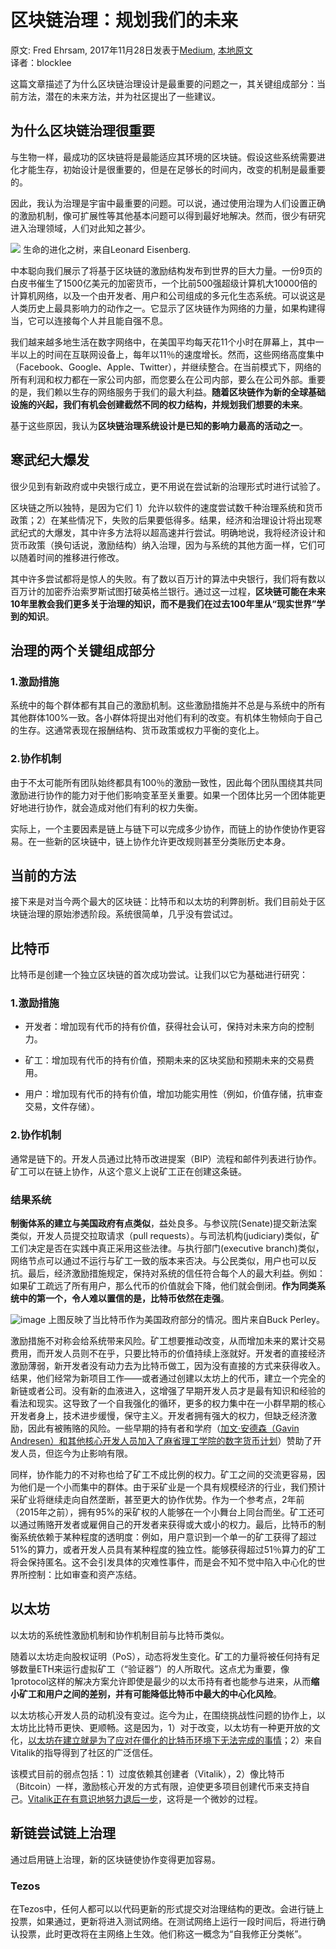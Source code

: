 # 区块链治理：规划我们的未来
原文: Fred Ehrsam, 2017年11月28日发表于[Medium](https://medium.com/@FEhrsam/blockchain-governance-programming-our-future-c3bfe30f2d74), 
[本地原文](https://github.com/f-labs/Decentralization-and-Governance/blob/master/papers/Blockchain_Governance_Programming_Our_Future.md)   
译者：blocklee

这篇文章描述了为什么区块链治理设计是最重要的问题之一，其关键组成部分：当前方法，潜在的未来方法，并为社区提出了一些建议。

## 为什么区块链治理很重要

与生物一样，最成功的区块链将是最能适应其环境的区块链。假设这些系统需要进化才能生存，初始设计是很重要的，但是在足够长的时间内，改变的机制是最重要的。

因此，我认为治理是宇宙中最重要的问题。可以说，通过使用治理为人们设置正确的激励机制，像可扩展性等其他基本问题可以得到最好地解决。然而，很少有研究进入治理领域，人们对此知之甚少。

![](https://user-images.githubusercontent.com/32875657/64961202-80a68900-d8c7-11e9-8b65-8af052fbab78.png)
生命的进化之树，来自Leonard Eisenberg.

中本聪向我们展示了将基于区块链的激励结构发布到世界的巨大力量。一份9页的白皮书催生了1500亿美元的加密货币，一个比前500强超级计算机大10000倍的计算机网络，以及一个由开发者、用户和公司组成的多元化生态系统。可以说这是人类历史上最具影响力的动作之一。它显示了区块链作为网络的力量，如果构建得当，它可以连接每个人并且能自强不息。

我们越来越多地生活在数字网络中，在美国平均每天花11个小时在屏幕上，其中一半以上的时间在互联网设备上，每年以11％的速度增长。然而，这些网络高度集中（Facebook、Google、Apple、Twitter），并继续整合。在当前模式下，网络的所有利润和权力都在一家公司内部，而您要么在公司内部，要么在公司外部。重要的是，我们赖以生存的网络服务于我们的最大利益。**随着区块链作为新的全球基础设施的兴起，我们有机会创建截然不同的权力结构，并规划我们想要的未来**。

基于这些原因，我认为**区块链治理系统设计是已知的影响力最高的活动之一**。


## 寒武纪大爆发

很少见到有新政府或中央银行成立，更不用说在尝试新的治理形式时进行试验了。

区块链之所以独特，是因为它们 1）允许以软件的速度尝试数千种治理系统和货币政策；2）在某些情况下，失败的后果要低得多。结果，经济和治理设计将出现寒武纪式的大爆发，其中许多方法将以超高速并行尝试。明确地说，我将经济设计和货币政策（换句话说，激励结构）纳入治理，因为与系统的其他方面一样，它们可以随着时间的推移进行修改。

其中许多尝试都将是惊人的失败。有了数以百万计的算法中央银行，我们将有数以百万计的加密乔治索罗斯试图打破英格兰银行。通过这一过程，**区块链可能在未来10年里教会我们更多关于治理的知识，而不是我们在过去100年里从“现实世界”学到的知识**。


## 治理的两个关键组成部分

### 1.激励措施

系统中的每个群体都有其自己的激励机制。这些激励措施并不总是与系统中的所有其他群体100%一致。各小群体将提出对他们有利的改变。有机体生物倾向于自己的生存。这通常表现在报酬结构、货币政策或权力平衡的变化上。

### 2.协作机制

由于不太可能所有团队始终都具有100％的激励一致性，因此每个团队围绕其共同激励进行协作的能力对于他们影响变革至关重要。如果一个团体比另一个团体能更好地进行协作，就会造成对他们有利的权力失衡。

实际上，一个主要因素是链上与链下可以完成多少协作，而链上的协作使协作更容易。在一些新的区块链中，链上协作允许更改规则甚至分类账历史本身。

## 当前的方法

接下来是对当今两个最大的区块链：比特币和以太坊的利弊剖析。我们目前处于区块链治理的原始渗透阶段。系统很简单，几乎没有尝试过。

## 比特币

比特币是创建一个独立区块链的首次成功尝试。让我们以它为基础进行研究：

### 1.激励措施

- 开发者：增加现有代币的持有价值，获得社会认可，保持对未来方向的控制力。

- 矿工：增加现有代币的持有价值，预期未来的区块奖励和预期未来的交易费用。

- 用户：增加现有代币的持有价值，增加功能实用性（例如，价值存储，抗审查交易，文件存储）。

### 2.协作机制

通常是链下的。开发人员通过比特币改进提案（BIP）流程和邮件列表进行协作。矿工可以在链上协作，从这个意义上说矿工正在创建这条链。

### 结果系统

**制衡体系的建立与美国政府有点类似**，益处良多。与参议院(Senate)提交新法案类似，开发人员提交拉取请求（pull requests）。与司法机构(judiciary)类似，矿工们决定是否在实践中真正采用这些法律。与执行部门(executive branch)类似，网络节点可以通过不运行与矿工一致的版本来否决。与公民类似，用户也可以反抗。最后，经济激励措施规定，保持对系统的信任符合每个人的最大利益。例如：如果矿工疏远了所有用户，那么代币的价值就会下降，他们就会倒闭。**作为同类系统中的第一个，令人难以置信的是，比特币依然在走强**。

![image](https://user-images.githubusercontent.com/32875657/75602070-bac5b900-5afc-11ea-94cb-ed13a654ba68.png)
上图反映了当比特币作为美国政府部分的情况。图片来自Buck Perley。

激励措施不对称会给系统带来风险。矿工想要推动改变，从而增加未来的累计交易费用，而开发人员则不在乎，只要比特币的价值持续上涨就好。开发者的直接经济激励薄弱，新开发者没有动力去为比特币做工，因为没有直接的方式来获得收入。结果，他们经常为新项目工作——或者通过创建以太坊上的代币，建立一个完全的新链或者公司。没有新的血液进入，这增强了早期开发人员才是最有知识和经验的看法和现实。这导致了一个自我强化的循环，更多的权力集中在一小群早期的核心开发者身上，技术进步缓慢，保守主义。开发者拥有强大的权力，但缺乏经济激励，因此有被贿赂的风险。一些早期的持有者和学府（[加文·安德森（Gavin Andresen）和其他核心开发人员加入了麻省理工学院的数字货币计划](https://bitcoinmagazine.com/articles/gavin-andresen-core-developers-join-mits-digital-currency-initiative-1429743725)）赞助了开发人员，但迄今为止影响有限。

同样，协作能力的不对称也给了矿工不成比例的权力。矿工之间的交流更容易，因为他们是一个小而集中的群体。由于采矿业是一个具有规模经济的行业，我们预计采矿业将继续走向自然垄断，甚至更大的协作优势。作为一个参考点，2年前（2015年之前），拥有95%的采矿权的人能够在一个小舞台上同台而坐。矿工还可以通过贿赂开发者或雇佣自己的开发者来获得或大或小的权力。最后，比特币的制衡系统依赖于某种程度的透明度：例如，用户意识到一个单一的矿工获得了超过51%的算力，或者开发人员具有某种程度的独立性。能够获得超过51％算力的矿工将会保持匿名。这不会引发具体的灾难性事件，而是会不知不觉中陷入中心化的世界所控制：比如审查和资产冻结。

## 以太坊

以太坊的系统性激励机制和协作机制目前与比特币类似。

随着以太坊走向股权证明（PoS），动态将发生变化。矿工的力量将被任何持有足够数量ETH来运行虚拟矿工（“验证器”）的人所取代。这点尤为重要，像1protocol这样的解决方案允许即使是最少的以太币持有者也能参与进来，从而**缩小矿工和用户之间的差别，并有可能降低比特币中最大的中心化风险**。

以太坊核心开发人员的动机没有变过。迄今为止，在围绕挑战性问题的协作上，以太坊比比特币更快、更顺畅。这是因为，1）对于改变，以太坊有一种更开放的文化，[以太坊在建立就是为了应对在僵化的比特币环境下无法完成的事情](https://coinjournal.net/vitalik-buterin-early-versions-ethereum-supposed-launch-bitcoin/)；2）来自Vitalik的指导得到了社区的广泛信任。

该模式目前的弱点包括：1）过度依赖其创建者（Vitalik），2）像比特币（Bitcoin）一样，激励核心开发的方式有限，迫使更多项目创建代币来支持自己。[Vitalik正在有意识地努力退后一步](https://twitter.com/VitalikButerin/status/928172344631115776)，这将是一个微妙的过程。


## 新链尝试链上治理

通过启用链上治理，新的区块链使协作变得更加容易。

### Tezos

在Tezos中，任何人都可以以代码更新的形式提交对治理结构的更改。会进行链上投票，如果通过，更新将进入测试网络。在测试网络上运行一段时间后，将进行确认投票，此时更改将在主网络上生效。他们称这一概念为“自我修正分类帐”。
